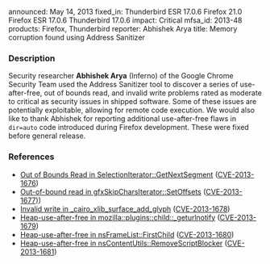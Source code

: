 announced: May 14, 2013
fixed_in: Thunderbird ESR 17.0.6
          Firefox 21.0
          Firefox ESR 17.0.6
          Thunderbird 17.0.6
impact: Critical
mfsa_id: 2013-48
products: Firefox, Thunderbird
reporter: Abhishek Arya
title: Memory corruption found using Address Sanitizer

<h3>Description</h3>

<p>Security researcher <strong>Abhishek Arya</strong> (Inferno) of the Google
Chrome Security Team used the Address Sanitizer tool to discover a series of
use-after-free, out of bounds read, and invalid write problems rated as moderate
to critical as security issues in shipped software. Some of these issues are
potentially exploitable, allowing for remote code execution. We would also like
to thank Abhishek for reporting additional use-after-free flaws in
<code>dir=auto</code> code introduced during Firefox development. These were
fixed before general release.</p>


<h3>References</h3>

<ul>
  <li><a href="https://bugzilla.mozilla.org/show_bug.cgi?id=818454">
       Out of Bounds Read in SelectionIterator::GetNextSegment</a> (<a href="http://cve.mitre.org/cgi-bin/cvename.cgi?name=CVE-2013-1676" class="ex-ref">CVE-2013-1676</a>)</li>
  <li><a href="https://bugzilla.mozilla.org/show_bug.cgi?id=826163">
      Out-of-bound read in gfxSkipCharsIterator::SetOffsets</a> (<a href="http://cve.mitre.org/cgi-bin/cvename.cgi?name=CVE-2013-1677)" class="ex-ref">CVE-2013-1677)</a>)</li>
  <li><a href="https://bugzilla.mozilla.org/show_bug.cgi?id=839745">
      Invalid write in _cairo_xlib_surface_add_glyph</a> (<a href="http://cve.mitre.org/cgi-bin/cvename.cgi?name=CVE-2013-1678" class="ex-ref">CVE-2013-1678</a>)</li>
  <li><a href="https://bugzilla.mozilla.org/show_bug.cgi?id=848237">
       Heap-use-after-free in mozilla::plugins::child::_geturlnotify</a> (<a href="http://cve.mitre.org/cgi-bin/cvename.cgi?name=CVE-2013-1679" class="ex-ref">CVE-2013-1679</a>)</li>
  <li><a href="https://bugzilla.mozilla.org/show_bug.cgi?id=850931">
      Heap-use-after-free in nsFrameList::FirstChild</a> (<a href="http://cve.mitre.org/cgi-bin/cvename.cgi?name=CVE-2013-1680" class="ex-ref">CVE-2013-1680</a>)</li>
  <li><a href="https://bugzilla.mozilla.org/show_bug.cgi?id=851781">
      Heap-use-after-free in nsContentUtils::RemoveScriptBlocker</a> (<a href="http://cve.mitre.org/cgi-bin/cvename.cgi?name=CVE-2013-1681" class="ex-ref">CVE-2013-1681</a>)</li>

</ul>



